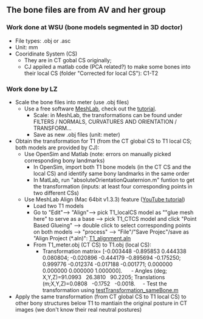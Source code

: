 ## The bone files are from AV and her group 
### Work done at WSU (bone models segmented in 3D doctor)
- File types: .obj or .asc
- Unit: mm 
- Cooridinate System (CS)
  - They are in CT gobal CS originally;
  - CJ appiled a matlab code (PCA related?) to make some bones into their local CS (folder "Corrected for local CS"): C1-T2

### Work done by LZ
- Scale the bone files into meter (use .obj files) 
  - Use a free software [MeshLab](http://www.meshlab.net/), check out the [tutorial](http://www.cse.iitd.ac.in/~mcs112609/Meshlab%20Tutorial.pdf).
    - Scale: in MeshLab, the transformations can be found under FILTERS / NORMALS, CURVATURES AND ORIENTATION / TRANSFORM… 
    - Save as new .obj files (unit: meter)
- Obtain the transformation for T1 (from the CT global CS to T1 local CS; both models are provided by CJ): 
  - Use OpenSim and Matlab (note: errors on manually picked corresponding bony landmarks)
    - In OpenSim, import both T1 bone models (in the CT CS and the local CS) and identify same bony landmarks in the same order
    - In MatLab, run "absoluteOrientationQuaternion.m" funtion to get the transformation (inputs: at least four corresponding points in two different CSs)
  - Use MeshLab Align (Mac 64bit v1.3.3) feature ([YouTube tutorial](https://www.youtube.com/watch?v=4g9Hap4rX0k))
    - Load two T1 models
    - Go to "Edit"--> "Align"-->  pick T1_localCS model as ""glue mesh here" to serve as a base --> pick T1_CTCS model and click "Point Based Glueing" --> double click to select corresponding points on both models --> "process" --> "File"/"Save Projec"/save as "Align Project (*.aln)": [T1_alignment.aln](T1_alignment.aln)
    - From T1_meter.obj (CT CS) to T1.obj (local CS): 
      - Transformation matrix=
         [-0.003448 -0.895853 0.444338 0.080804;
         -0.020896 -0.444179 -0.895694 -0.175250;
         0.999776 -0.012374 -0.017188 -0.001771; 
         0.000000 0.000000 0.000000 1.000000].
      - Angles (deg; X,Y,Z)=91.0993   26.3810   90.2205; Translations (m;X,Y,Z)=0.0808   -0.1752   -0.0018.
    - Test the transformation using [testTransformation_sameBone.m](testTransformation_sameBone.m)
- Apply the same transformation (from CT global CS to T1 local CS) to other bony structures below T1 to mantiain the original posture in CT images (we don't know their real  neutral postures)
